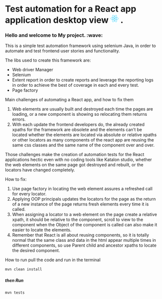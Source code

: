 <h1>Test automation for a React app application desktop view <img src="react-2.svg" height="30"> .</h1>


<h3>Hello and welcome to My project. :wave: </h3> 


This is a simple test automation framework using selenium Java, in order to automate and test frontend user stories and functionality.

The libs used to create this framework are:
- Web driver Manager
- Selenium
- Extent report in order to create reports and leverage the reporting logs in order to achieve the best of coverage in each and every test.
- Page factory

Main challenges of automating a React app, and how to fix them

1. Web elements are usually built and destroyed each time the pages are loading, or a new component is showing so relocating them returns errors.
2. With each update the frontend developers do, the already created xpaths for the framework are obsolete and the elements can’t be located whether the elements are located via absolute or relative xpaths or other locators as many components of the react app are reusing the same css classes and the same name of the component over and over.

Those challenges make the creation of automation tests for the React applications hectic even with no coding tools like Katalon studio, whether the web elements on the same page got destroyed and rebuilt,  or the locators have changed completely.

How to fix:
1. Use page factory in locating the web element assures a refreshed call for every locator.
2. Applying OOP principals updates the locators for  the page as the return of a new instance of the page returns fresh elements every time it is called.
3. When assigning a locator to a web element on the page create a relative xpath, it should be relative  to the component, scroll to view to the component when the Object of the component is called can also make it easier to locate the elements.
4. Remember that React is all about reusing components, so it is totally normal that the same class and data in the html appear multiple times in different components, so use Parent child and ancestor xpaths to locate the desired component. 


How to run pull the code and run in the terminal 
```java 
mvn clean install
 ```
<h5> then  Run </h5>


``` java
mvn tests
```